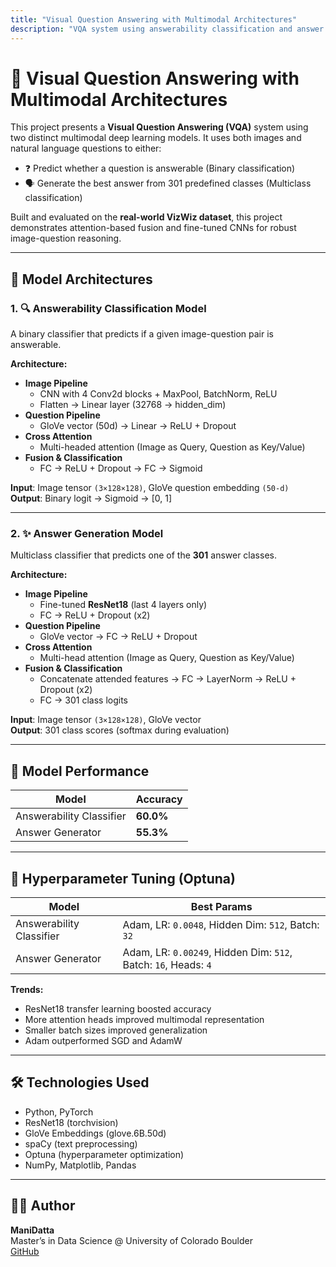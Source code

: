 ```yaml
---
title: "Visual Question Answering with Multimodal Architectures"
description: "VQA system using answerability classification and answer generation models on the VizWiz dataset"
---
```


# 🤖 Visual Question Answering with Multimodal Architectures

This project presents a **Visual Question Answering (VQA)** system using two distinct multimodal deep learning models. It uses both images and natural language questions to either:
- ❓ Predict whether a question is answerable (Binary classification)
- 🗣️ Generate the best answer from 301 predefined classes (Multiclass classification)

Built and evaluated on the **real-world VizWiz dataset**, this project demonstrates attention-based fusion and fine-tuned CNNs for robust image-question reasoning.

---

## 🧠 Model Architectures

### 1. 🔍 Answerability Classification Model

A binary classifier that predicts if a given image-question pair is answerable.

**Architecture:**

- **Image Pipeline**
  - CNN with 4 Conv2d blocks + MaxPool, BatchNorm, ReLU
  - Flatten → Linear layer (32768 → hidden_dim)
- **Question Pipeline**
  - GloVe vector (50d) → Linear → ReLU + Dropout
- **Cross Attention**
  - Multi-headed attention (Image as Query, Question as Key/Value)
- **Fusion & Classification**
  - FC → ReLU + Dropout → FC → Sigmoid

**Input**: Image tensor `(3×128×128)`, GloVe question embedding `(50-d)`  
**Output**: Binary logit → Sigmoid → [0, 1]

---

### 2. ✨ Answer Generation Model

Multiclass classifier that predicts one of the **301** answer classes.

**Architecture:**

- **Image Pipeline**
  - Fine-tuned **ResNet18** (last 4 layers only)
  - FC → ReLU + Dropout (x2)
- **Question Pipeline**
  - GloVe vector → FC → ReLU + Dropout
- **Cross Attention**
  - Multi-head attention (Image as Query, Question as Key/Value)
- **Fusion & Classification**
  - Concatenate attended features → FC → LayerNorm → ReLU + Dropout (x2)
  - FC → 301 class logits

**Input**: Image tensor `(3×128×128)`, GloVe vector  
**Output**: 301 class scores (softmax during evaluation)

---

## 🧪 Model Performance

| Model                    | Accuracy |
|--------------------------|----------|
| Answerability Classifier | **60.0%** |
| Answer Generator         | **55.3%** |

---

## 🔧 Hyperparameter Tuning (Optuna)

| Model                    | Best Params |
|--------------------------|-------------|
| Answerability Classifier | Adam, LR: `0.0048`, Hidden Dim: `512`, Batch: `32` |
| Answer Generator         | Adam, LR: `0.00249`, Hidden Dim: `512`, Batch: `16`, Heads: `4` |

**Trends:**
- ResNet18 transfer learning boosted accuracy
- More attention heads improved multimodal representation
- Smaller batch sizes improved generalization
- Adam outperformed SGD and AdamW

---

## 🛠️ Technologies Used

- Python, PyTorch
- ResNet18 (torchvision)
- GloVe Embeddings (glove.6B.50d)
- spaCy (text preprocessing)
- Optuna (hyperparameter optimization)
- NumPy, Matplotlib, Pandas

---

## 🧑‍💻 Author

**ManiDatta**  
Master’s in Data Science @ University of Colorado Boulder  
[GitHub](https://github.com/Manidatta1)
